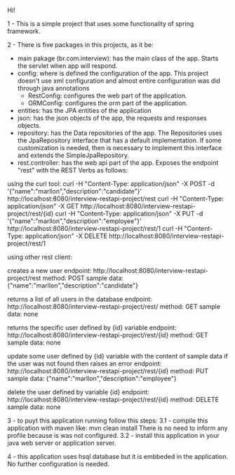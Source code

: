 Hi!

1 - This is a simple project that uses some functionality of spring framework.

2 - There is five packages in this projects, as it be:
- main pakage (br.com.interview): has the main class of the app. Starts the servlet when app will respond.
- config: where is defined the configuration of the app. This project doesn't use xml configuration and almost entire configuration was did through java annotations
	- RestConfig: configures the web part of the application.
	- ORMConfig: configures the orm part of the application.
- entities: has the JPA entities of the application
- json: has the json objects of the app, the requests and responses objects.
- repository: has the Data repositories of the app. The Repositories uses the JpaRepository interface that has a default implementation. If some customization is needed, then is necessary to implement this interface and extends the SimpleJpaRepository.
- rest.controller: has the web api part of the app. Exposes the endpoint "rest" with the REST Verbs as follows:

using the curl tool:
curl -H "Content-Type: application/json" -X POST -d '{"name":"marllon","description":"candidate"}' http://localhost:8080/interview-restapi-project/rest
curl -H "Content-Type: application/json" -X GET http://localhost:8080/interview-restapi-project/rest/{id}
curl -H "Content-Type: application/json" -X PUT -d '{"name":"marllon","description":"employee"}' http://localhost:8080/interview-restapi-project/rest/1
curl -H "Content-Type: application/json" -X DELETE http://localhost:8080/interview-restapi-project/rest/1

using other rest client:

creates a new user
endpoint: http://localhost:8080/interview-restapi-project/rest
method: POST 
sample data: {"name":"marllon","description":"candidate"}

returns a list of all users in the database
endpoint: http://localhost:8080/interview-restapi-project/rest/
method: GET
sample data: none

returns the specific user defined by {id} variable
endpoint: http://localhost:8080/interview-restapi-project/rest/{id}
method: GET
sample data: none

update some user defined by {id} variable with the content of sample data
if the user was not found then raises an error
endpoint: http://localhost:8080/interview-restapi-project/rest/{id}
method: PUT 
sample data: {"name":"marllon","description":"employee"}
 
delete the user defined by variable {id}
endpoint: http://localhost:8080/interview-restapi-project/rest/{id}
method: DELETE
sample data: none 

3 - to puyt this application running follow this steps:
3.1 - compile this application with maven like: mvn clean install
There is no need to inform any profile because is was not configured.
3.2 - install this application in your java web server or application server.

4 - this application uses hsql database but it is embbeded in the application. No further configuration is needed.
 